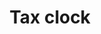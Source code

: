 ---
layout: tool
title: Tax clock
external-url: http://code4sa.org/taxclock/
image: taxclock.png
logo: 
oneliner:
creators:
- name:
  short-name:
slideshow:
- image: slideshow1.svg
- image: slideshow2.svg
- image: slideshow3.svg
opener:
tool-info:
- bullet:
- bullet:
- bullet:
---